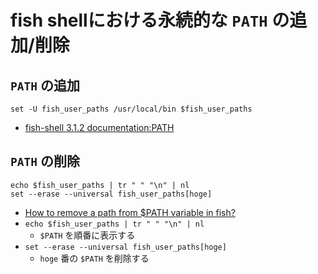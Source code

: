 # fish shellにおける永続的な `PATH` の追加/削除

## `PATH` の追加

```linux
set -U fish_user_paths /usr/local/bin $fish_user_paths
```

- [fish-shell 3.1.2 documentation:PATH](https://fishshell.com/docs/current/tutorial.html#path)

## `PATH` の削除

```linux
echo $fish_user_paths | tr " " "\n" | nl
set --erase --universal fish_user_paths[hoge]
```

- [How to remove a path from \$PATH variable in fish?](https://superuser.com/a/1091983)
- `echo $fish_user_paths | tr " " "\n" | nl`
  - `$PATH` を順番に表示する
- `set --erase --universal fish_user_paths[hoge]`
  - `hoge` 番の `$PATH` を削除する
